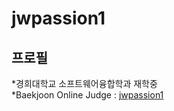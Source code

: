jwpassion1 
=============
프로필
-------------
*경희대학교 소프트웨어융합학과 재학중   
*Baekjoon Online Judge : [jwpassion1](https://www.acmicpc.net/user/jwpassion1)   
